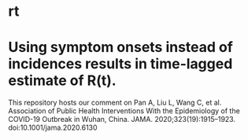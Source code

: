 # rt

# Using symptom onsets instead of incidences results in time-lagged estimate of R(t).
This repository hosts our comment on Pan A, Liu L, Wang C, et al. Association of Public Health Interventions With the Epidemiology of the COVID-19 Outbreak in Wuhan, China. JAMA. 2020;323(19):1915–1923. doi:10.1001/jama.2020.6130
